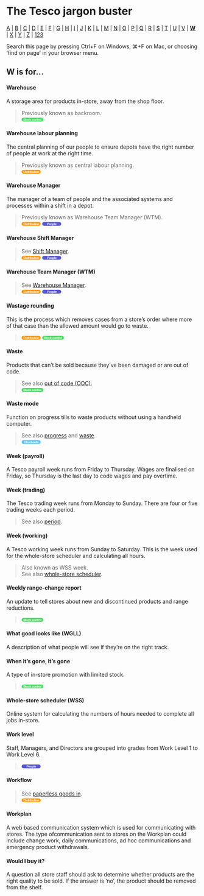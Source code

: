 # The Tesco jargon buster

[A](a.md) | [B](b.md) | [C](c.md) | [D](d.md) | [E](e.md) | [F](f.md) | [G](g.md) | [H](h.md) | [I](i.md) | [J](j.md) | [K](k.md) | [L](l.md) | [M](m.md) | [N](n.md) | [O](o.md) | [P](p.md) | [Q](q.md) | [R](r.md) | [S](s.md) | [T](t.md) | [U](u.md) | [V](v.md) | [**W**](w.md) | [X](x.md) | [Y](y.md) | [Z](z.md) | [123](123.md)

Search this page by pressing Ctrl+F on Windows, ⌘+F on Mac, or choosing ‘find on page’ in your browser menu.

## W is for…

#### Warehouse
A storage area for products in-store, away from the shop floor.
> Previously known as backroom.  
> ![Stock control](assets/images/tag-stockcontrol.png)

#### Warehouse labour planning
The central planning of our people to ensure depots have the right number of people at work at the right time.
> Previously known as central labour planning.  
> ![Distribution](assets/images/tag-distribution.png)

#### Warehouse Manager
The manager of a team of people and the associated systems and processes within a shift in a depot.
> Previously known as Warehouse Team Manager (WTM).  
> ![Distribution](assets/images/tag-distribution.png) ![People](assets/images/tag-people.png)

#### Warehouse Shift Manager
> See [Shift Manager](s.md#shift-manager).  
> ![Distribution](assets/images/tag-distribution.png) ![People](assets/images/tag-people.png)

#### Warehouse Team Manager (WTM)
> See [Warehouse Manager](#warehouse-manager).  
> ![Distribution](assets/images/tag-distribution.png) ![People](assets/images/tag-people.png)

#### Wastage rounding
This is the process which removes cases from a store’s order where more of that case than the allowed amount would go to waste.  
> ![Distribution](assets/images/tag-distribution.png) ![Stock control](assets/images/tag-stockcontrol.png)

#### Waste
Products that can’t be sold because they’ve been damaged or are out of code.
> See also [out of code (OOC)](o.md#out-of-code-ooc).  
> ![Stock control](assets/images/tag-stockcontrol.png)

#### Waste mode
Function on progress tills to waste products without using a handheld computer.
> See also [progress](p.md#progress) and [waste](w.md#waste).  
> ![Checkouts](assets/images/tag-checkouts.png)

#### Week (payroll)
A Tesco payroll week runs from Friday to Thursday. Wages are finalised on Friday, so Thursday is the last day to code wages and pay overtime.

#### Week (trading)
The Tesco trading week runs from Monday to Sunday. There are four or five trading weeks each period.
> See also [period](p.md#period).

#### Week (working)
A Tesco working week runs from Sunday to Saturday. This is the week used for the whole-store scheduler and calculating all hours.
> Also known as WSS week.  
> See also [whole-store scheduler](#whole-store-scheduler-wss).

#### Weekly range-change report
An update to tell stores about new and discontinued products and range reductions.  
> ![Stock control](assets/images/tag-stockcontrol.png)

#### What good looks like (WGLL)
A description of what people will see if they’re on the right track.

#### When it’s gone, it’s gone
A type of in-store promotion with limited stock.  
> ![Stock control](assets/images/tag-stockcontrol.png)

#### Whole-store scheduler (WSS)
Online system for calculating the numbers of hours needed to complete all jobs in-store.

#### Work level
Staff, Managers, and Directors are grouped into grades from Work Level 1 to Work Level 6.  
> ![People](assets/images/tag-people.png)

#### Workflow
> See [paperless goods in](p.md#paperless-goods-in).  
> ![Distribution](assets/images/tag-distribution.png)

#### Workplan
A web based communication system which is used for communicating with stores. The type ofcommunication sent to stores on the Workplan could include change work, daily communications, ad hoc communications and emergency product withdrawals.

#### Would I buy it?
A question all store staff should ask to determine whether products are the right quality to be sold. If the answer is ‘no’, the product should be removed from the shelf.
